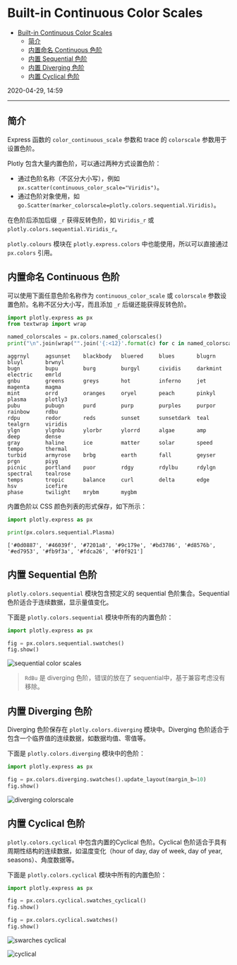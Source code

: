 # Built-in Continuous Color Scales

- [Built-in Continuous Color Scales](#built-in-continuous-color-scales)
  - [简介](#简介)
  - [内置命名 Continuous 色阶](#内置命名-continuous-色阶)
  - [内置 Sequential 色阶](#内置-sequential-色阶)
  - [内置 Diverging 色阶](#内置-diverging-色阶)
  - [内置 Cyclical 色阶](#内置-cyclical-色阶)

2020-04-29, 14:59
*** *

## 简介

Express 函数的 `color_continuous_scale` 参数和 trace 的 `colorscale` 参数用于设置色阶。

Plotly 包含大量内置色阶，可以通过两种方式设置色阶：

- 通过色阶名称（不区分大小写），例如 `px.scatter(continuous_color_scale="Viridis")`。
- 通过色阶对象使用，如 `go.Scatter(marker_colorscale=plotly.colors.sequential.Viridis)`。

在色阶后添加后缀 `_r` 获得反转色阶，如 `Viridis_r` 或 `plotly.colors.sequential.Viridis_r`。

`plotly.colours` 模块在 `plotly.express.colors` 中也能使用，所以可以直接通过 `px.colors` 引用。

## 内置命名 Continuous 色阶

可以使用下面任意色阶名称作为 `continuous_color_scale` 或 `colorscale` 参数设置色阶。名称不区分大小写，而且添加 `_r` 后缀还能获得反转色阶。

```py
import plotly.express as px
from textwrap import wrap

named_colorscales = px.colors.named_colorscales()
print("\n".join(wrap("".join('{:<12}'.format(c) for c in named_colorscales), 96)))
```

```text
aggrnyl     agsunset    blackbody   bluered     blues       blugrn      bluyl       brwnyl
bugn        bupu        burg        burgyl      cividis     darkmint    electric    emrld
gnbu        greens      greys       hot         inferno     jet         magenta     magma
mint        orrd        oranges     oryel       peach       pinkyl      plasma      plotly3
pubu        pubugn      purd        purp        purples     purpor      rainbow     rdbu
rdpu        redor       reds        sunset      sunsetdark  teal        tealgrn     viridis
ylgn        ylgnbu      ylorbr      ylorrd      algae       amp         deep        dense
gray        haline      ice         matter      solar       speed       tempo       thermal
turbid      armyrose    brbg        earth       fall        geyser      prgn        piyg
picnic      portland    puor        rdgy        rdylbu      rdylgn      spectral    tealrose
temps       tropic      balance     curl        delta       edge        hsv         icefire
phase       twilight    mrybm       mygbm
```

内置色阶以 CSS 颜色列表的形式保存，如下所示：

```py
import plotly.express as px

print(px.colors.sequential.Plasma)
```

```text
['#0d0887', '#46039f', '#7201a8', '#9c179e', '#bd3786', '#d8576b', '#ed7953', '#fb9f3a', '#fdca26', '#f0f921']
```

## 内置 Sequential 色阶

`plotly.colors.sequential` 模块包含预定义的 sequential 色阶集合。Sequential 色阶适合于连续数据，显示量值变化。

下面是 `plotly.colors.sequential` 模块中所有的内置色阶：

```py
import plotly.express as px

fig = px.colors.sequential.swatches()
fig.show()
```

![sequential color scales](images/colorscale_sequential.png)

> `RdBu` 是 diverging 色阶，错误的放在了 sequential中，基于兼容考虑没有移除。

## 内置 Diverging 色阶

Diverging 色阶保存在 `plotly.colors.diverging` 模块中。Diverging 色阶适合于包含一个临界值的连续数据，如数据均值、零值等。

下面是 `plotly.colors.diverging` 模块中的色阶：

```py
import plotly.express as px

fig = px.colors.diverging.swatches().update_layout(margin_b=10)
fig.show()
```

![diverging colorscale](images/colorscale_diverging.png)

## 内置 Cyclical 色阶

`plotly.colors.cyclical` 中包含内置的Cyclical 色阶。Cyclical 色阶适合于具有周期性结构的连续数据，如温度变化（hour of day, day of week, day of year, seasons）、角度数据等。

下面是 `plotly.colors.cyclical` 模块中所有的内置色阶：

```py
import plotly.express as px

fig = px.colors.cyclical.swatches_cyclical()
fig.show()

fig = px.colors.cyclical.swatches()
fig.show()
```

![swarches cyclical](images/2020-04-29-17-20-50.png)

![cyclical](images/2020-04-29-17-21-20.png)
